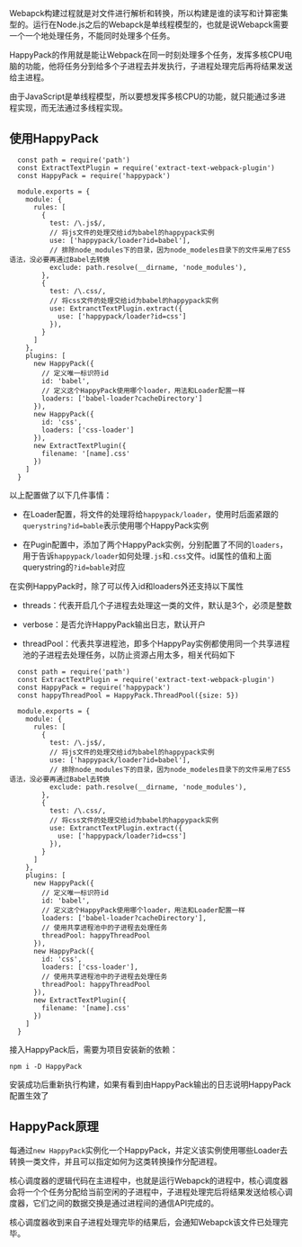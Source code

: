 Webapck构建过程就是对文件进行解析和转换，所以构建是谁的读写和计算密集型的。运行在Node.js之后的Webapck是单线程模型的，也就是说Webapck需要一个一个地处理任务，不能同时处理多个任务。

HappyPack的作用就是能让Webpack在同一时刻处理多个任务，发挥多核CPU电脑的功能，他将任务分到给多个子进程去并发执行，子进程处理完后再将结果发送给主进程。

由于JavaScript是单线程模型，所以要想发挥多核CPU的功能，就只能通过多进程实现，而无法通过多线程实现。

## 使用HappyPack

```
  const path = require('path')
  const ExtractTextPlugin = require('extract-text-webpack-plugin')
  const HappyPack = require('happypack')
  
  module.exports = {
    module: {
      rules: [
        {
          test: /\.js$/,
          // 将js文件的处理交给id为babel的happypack实例
          use: ['happypack/loader?id=babel'],
          // 排除node_modules下的目录，因为node_modeles目录下的文件采用了ES5语法，没必要再通过Babel去转换
          exclude: path.resolve(__dirname, 'node_modules'),
        },
        {
          test: /\.css/,
          // 将css文件的处理交给id为babel的happypack实例
          use: ExtranctTextPlugin.extract({
            use: ['happypack/loader?id=css']
          }),
        }
      ]
    },
    plugins: [
      new HappyPack({
        // 定义唯一标识符id
        id: 'babel',
        // 定义这个HappyPack使用哪个loader，用法和Loader配置一样
        loaders: ['babel-loader?cacheDirectory']
      }),
      new HappyPack({
        id: 'css',
        loaders: ['css-loader']
      }),
      new ExtractTextPlugin({
        filename: '[name].css'
      })
    ]
  }
```

以上配置做了以下几件事情：

-  在Loader配置，将文件的处理将给`happypack/loader`，使用时后面紧跟的`querystring?id=bable`表示使用哪个HappyPack实例

- 在Pugin配置中，添加了两个HappyPack实例，分别配置了不同的`loaders`，用于告诉`happypack/loader`如何处理`.js`和`.css`文件。id属性的值和上面querystring的`?id=bable`对应

在实例HappyPack时，除了可以传入id和loaders外还支持以下属性

- threads：代表开启几个子进程去处理这一类的文件，默认是3个，必须是整数

- verbose：是否允许HappyPack输出日志，默认开户

- threadPool：代表共享进程池，即多个HappyPay实例都使用同一个共享进程池的子进程去处理任务，以防止资源占用太多，相关代码如下

```
  const path = require('path')
  const ExtractTextPlugin = require('extract-text-webpack-plugin')
  const HappyPack = require('happypack')
  const happyThreadPool = HappyPack.ThreadPool({size: 5})

  module.exports = {
    module: {
      rules: [
        {
          test: /\.js$/,
          // 将js文件的处理交给id为babel的happypack实例
          use: ['happypack/loader?id=babel'],
          // 排除node_modules下的目录，因为node_modeles目录下的文件采用了ES5语法，没必要再通过Babel去转换
          exclude: path.resolve(__dirname, 'node_modules'),
        },
        {
          test: /\.css/,
          // 将css文件的处理交给id为babel的happypack实例
          use: ExtranctTextPlugin.extract({
            use: ['happypack/loader?id=css']
          }),
        }
      ]
    },
    plugins: [
      new HappyPack({
        // 定义唯一标识符id
        id: 'babel',
        // 定义这个HappyPack使用哪个loader，用法和Loader配置一样
        loaders: ['babel-loader?cacheDirectory'],
        // 使用共享进程池中的子进程去处理任务
        threadPool: happyThreadPool
      }),
      new HappyPack({
        id: 'css',
        loaders: ['css-loader'],
        // 使用共享进程池中的子进程去处理任务
        threadPool: happyThreadPool
      }),
      new ExtractTextPlugin({
        filename: '[name].css'
      })
    ]
  }
```

接入HappyPack后，需要为项目安装新的依赖：

`npm i -D HappyPack`

安装成功后重新执行构建，如果有看到由HappyPack输出的日志说明HappyPack配置生效了

## HappyPack原理

每通过`new HappyPack`实例化一个HappyPack，并定义该实例使用哪些Loader去转换一类文件，并且可以指定如何为这类转换操作分配进程。

核心调度器的逻辑代码在主进程中，也就是运行Webapck的进程中，核心调度器会将一个个任务分配给当前空闲的子进程中，子进程处理完后将结果发送给核心调度器，它们之间的数据交换是通过进程间的通信API完成的。

核心调度器收到来自子进程处理完毕的结果后，会通知Webapck该文件已处理完毕。
